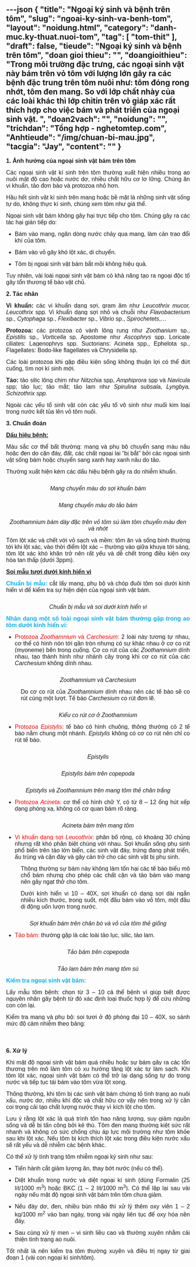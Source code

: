 ---json
{
    "title": "Ngoại ký sinh và bệnh trên tôm",
    "slug": "ngoai-ky-sinh-va-benh-tom",
    "layout": "noidung.html",
    "category": "danh-muc.ky-thuat.nuoi-tom",
    "tag": [
        "tom-thit"
    ],
    "draft": false,
    "tieude": "Ngoại ký sinh và bệnh trên tôm",
    "doan gioi thieu": "",
    "doangioithieu": "Trong môi trường đặc trưng, các ngoại sinh vật này bám trên vỏ tôm với lượng lớn gây ra các bệnh đặc trung trên tôm nuôi như: tôm đóng rong nhớt, tôm đen mang. So với lớp chất nhày của các loài khác thì lớp chitin trên vỏ giáp xác rất thích hợp cho việc bám và phát triển của ngoại sinh vật. ",
    "doan2vach": "",
    "noidung": "",
    "trichdan": "Tổng hợp - nghetomtep.com",
    "Anhtieude": "/img/chuan-bi-mau.jpg",
    "tacgia": "Jay",
    "__content__": ""
}
---
<p style="text-align:justify"><span style="font-size:16px"><span style="background-color:white"><strong><span style="font-family:&quot;Arial&quot;,&quot;sans-serif&quot;">1. Ảnh hưởng của ngoại sinh vật b&aacute;m tr&ecirc;n t&ocirc;m</span></strong></span></span></p>

<p style="text-align:justify"><span style="font-size:16px"><span style="background-color:white"><span style="font-family:&quot;Arial&quot;,&quot;sans-serif&quot;">C&aacute;c ngoại sinh vật k&iacute; sinh tr&ecirc;n t&ocirc;m thường xuất hiện nhiều trong ao nu&ocirc;i mật độ cao hoặc nước dơ, nhiều chất hữu cơ lơ lững. Ch&uacute;ng ăn vi khuẩn, tảo đơn b&agrave;o v&agrave; protozoa nhỏ hơn.</span></span></span></p>

<p style="text-align:justify"><span style="font-size:16px"><span style="background-color:white"><span style="font-family:&quot;Arial&quot;,&quot;sans-serif&quot;">Hầu hết sinh vật k&iacute; sinh tr&ecirc;n mang hoặc bề mặt l&agrave; những sinh vật sống tự do, kh&ocirc;ng thực k&iacute; sinh, ch&uacute;ng xem t&ocirc;m như gi&aacute; thể.</span></span></span></p>

<p style="text-align:justify"><span style="font-size:16px"><span style="background-color:white"><span style="font-family:&quot;Arial&quot;,&quot;sans-serif&quot;">Ngoại sinh vật b&aacute;m kh&ocirc;ng g&acirc;y hại trực tiếp cho t&ocirc;m. Ch&uacute;ng g&acirc;y ra c&aacute;c t&aacute;c hại gi&aacute;n tiếp do:</span></span></span></p>

<ul>
	<li style="text-align:justify"><span style="font-size:16px"><span style="background-color:white"><span style="font-family:&quot;Arial&quot;,&quot;sans-serif&quot;">B&aacute;m v&agrave;o mang, ngăn d&ograve;ng nước chảy qua mang, l&agrave;m cản trao đổi kh&iacute; của t&ocirc;m.</span></span></span></li>
</ul>

<ul>
	<li style="text-align:justify"><span style="font-size:16px"><span style="background-color:white"><span style="font-family:&quot;Arial&quot;,&quot;sans-serif&quot;">B&aacute;m v&agrave;o vỏ g&acirc;y kh&oacute; lột x&aacute;c, di chuyển.</span></span></span></li>
</ul>

<ul>
	<li style="text-align:justify"><span style="font-size:16px"><span style="background-color:white"><span style="font-family:&quot;Arial&quot;,&quot;sans-serif&quot;">T&ocirc;m bị ngoại sinh vật b&aacute;m bắt mồi kh&ocirc;ng hiệu quả.</span></span></span></li>
</ul>

<p style="text-align:justify"><span style="font-size:16px"><span style="background-color:white"><span style="font-family:&quot;Arial&quot;,&quot;sans-serif&quot;">Tuy nhi&ecirc;n, v&agrave;i lo&agrave;i ngoại sinh vật b&aacute;m c&oacute; khả năng tạo ra ngoại độc tố g&acirc;y tổn thương tế b&agrave;o vật chủ. </span></span></span></p>

<p style="text-align:justify"><span style="font-size:16px"><span style="background-color:white"><strong><span style="font-family:&quot;Arial&quot;,&quot;sans-serif&quot;">2. T&aacute;c nh&acirc;n </span></strong></span></span></p>

<p style="text-align:justify"><span style="font-size:16px"><span style="background-color:white"><strong><span style="font-family:&quot;Arial&quot;,&quot;sans-serif&quot;">Vi khuẩn:</span></strong><span style="font-family:&quot;Arial&quot;,&quot;sans-serif&quot;"> c&aacute;c vi khuẩn dạng sợi, gram &acirc;m như <em><span style="font-family:&quot;Arial&quot;,&quot;sans-serif&quot;">Leucothrix mucor, Leucothrix </span></em>spp. Vi khuẩn dạng sợi nhỏ v&agrave; chuỗi như <em><span style="font-family:&quot;Arial&quot;,&quot;sans-serif&quot;">Flavobacterium</span></em> sp., <em><span style="font-family:&quot;Arial&quot;,&quot;sans-serif&quot;">Cytophaga</span></em> sp., <em><span style="font-family:&quot;Arial&quot;,&quot;sans-serif&quot;">Flexibacter</span></em> sp., <em><span style="font-family:&quot;Arial&quot;,&quot;sans-serif&quot;">Vibrio </span></em>sp., <em><span style="font-family:&quot;Arial&quot;,&quot;sans-serif&quot;">Spirochetets</span></em>,&hellip;</span></span></span></p>

<p style="text-align:justify"><span style="font-size:16px"><span style="background-color:white"><strong><span style="font-family:&quot;Arial&quot;,&quot;sans-serif&quot;">Protozoa: </span></strong><span style="font-family:&quot;Arial&quot;,&quot;sans-serif&quot;">c&aacute;c protozoa c&oacute; v&agrave;nh l&ocirc;ng rung như <em><span style="font-family:&quot;Arial&quot;,&quot;sans-serif&quot;">Zoothanium</span></em> sp., <em><span style="font-family:&quot;Arial&quot;,&quot;sans-serif&quot;">Epistilis</span></em> sp., <em><span style="font-family:&quot;Arial&quot;,&quot;sans-serif&quot;">Vorticella</span></em> sp. Apostome như <em><span style="font-family:&quot;Arial&quot;,&quot;sans-serif&quot;">Ascophrys</span></em> spp. Loricate ciliates: Lagenophrys spp. Suctorians: Acineta spp., Ephelota sp., Flagellates: Bodo-like flagellates v&agrave; Chrysidella sp.</span></span></span></p>

<p style="text-align:justify"><span style="font-size:16px"><span style="background-color:white"><span style="font-family:&quot;Arial&quot;,&quot;sans-serif&quot;">C&aacute;c lo&agrave;i protozoa khi gặp điều kiện sống kh&ocirc;ng thuận lợi c&oacute; thể đứt cuống, t&igrave;m nơi k&iacute; sinh mới.</span></span></span></p>

<p style="text-align:justify"><span style="font-size:16px"><span style="background-color:white"><strong><span style="font-family:&quot;Arial&quot;,&quot;sans-serif&quot;">Tảo: </span></strong><span style="font-family:&quot;Arial&quot;,&quot;sans-serif&quot;">tảo silic l&ocirc;ng chim như <em><span style="font-family:&quot;Arial&quot;,&quot;sans-serif&quot;">Nitzchia</span></em> spp, <em><span style="font-family:&quot;Arial&quot;,&quot;sans-serif&quot;">Amphiprora</span></em> spp v&agrave; <em><span style="font-family:&quot;Arial&quot;,&quot;sans-serif&quot;">Navicula </span></em>spp; tảo lục; tảo mắt; tảo lam như <em><span style="font-family:&quot;Arial&quot;,&quot;sans-serif&quot;">Spirulina subsala, Lyngbya, Schizothrix spp.</span></em></span></span></span></p>

<p style="text-align:justify"><span style="font-size:16px"><span style="background-color:white"><span style="font-family:&quot;Arial&quot;,&quot;sans-serif&quot;">Ngo&agrave;i c&aacute;c yếu tố sinh vật c&ograve;n c&aacute;c yếu tố v&ocirc; sinh như muối kim loại trong nước kết tủa l&ecirc;n vỏ t&ocirc;m nu&ocirc;i. </span></span></span></p>

<p style="text-align:justify"><span style="font-size:16px"><span style="background-color:white"><strong><span style="font-family:&quot;Arial&quot;,&quot;sans-serif&quot;">3. Chuẩn đo&aacute;n</span></strong></span></span></p>

<p style="text-align:justify"><span style="font-size:16px"><span style="background-color:white"><strong><u><span style="font-family:&quot;Arial&quot;,&quot;sans-serif&quot;">Dấu hiệu bệnh:</span></u></strong></span></span></p>

<p style="text-align:justify"><span style="font-size:16px"><span style="background-color:white"><span style="font-family:&quot;Arial&quot;,&quot;sans-serif&quot;">M&agrave;u sắc cơ thể bất thường: mang v&agrave; phụ bộ chuyển sang m&agrave;u n&acirc;u hoặc đen do cặn đ&aacute;y, đất, c&aacute;c chất ngoại lai &ldquo;bị bắt&rdquo; bởi c&aacute;c ngoại sinh vật sống b&aacute;m hoặc chuyển sang xanh hay xanh n&acirc;u do tảo.</span></span></span></p>

<p style="text-align:justify"><span style="font-size:16px"><span style="background-color:white"><span style="font-family:&quot;Arial&quot;,&quot;sans-serif&quot;">Thường xuất hiện k&egrave;m c&aacute;c dấu hiệu bệnh g&acirc;y ra do nhiễm khuẩn.</span></span></span></p>

<p style="text-align:justify"><span style="font-size:16px"><img alt="" src="/img/soi-khuan-bam-mang.jpg" /></span></p>

<p style="text-align:center"><span style="font-size:16px"><span style="background-color:white"><em><span style="font-family:&quot;Arial&quot;,&quot;sans-serif&quot;">Mang chuyển m&agrave;u do sợi khuẩn b&aacute;m</span></em></span></span></p>

<p style="text-align:justify"><span style="font-size:16px"><img alt="" src="/img/tao-bam-mang.jpg" /></span></p>

<p style="text-align:center"><span style="font-size:16px"><span style="background-color:white"><em><span style="font-family:&quot;Arial&quot;,&quot;sans-serif&quot;">Mang chuyển m&agrave;u do tảo b&aacute;m</span></em></span></span></p>

<p style="text-align:justify"><span style="font-size:16px"><img alt="" src="/img/Zoo-bam-den-tom.jpg" /></span></p>

<p style="text-align:center"><span style="font-size:16px"><span style="background-color:white"><em><span style="font-family:&quot;Arial&quot;,&quot;sans-serif&quot;">Zoothamnium b&aacute;m d&agrave;y đặc tr&ecirc;n vỏ t&ocirc;m s&uacute; l&agrave;m t&ocirc;m chuyển m&agrave;u đen v&agrave; nhớt</span></em></span></span></p>

<p style="text-align:justify"><span style="font-size:16px"><span style="background-color:white"><span style="font-family:&quot;Arial&quot;,&quot;sans-serif&quot;">T&ocirc;m lột x&aacute;c v&agrave; chết với vỏ sạch v&agrave; mềm: t&ocirc;m ăn v&agrave; sống b&igrave;nh thường tới khi lột x&aacute;c, v&agrave;o thời điểm lột x&aacute;c &ndash; thường v&agrave;o giữa khuya tới s&aacute;ng, t&ocirc;m lột x&aacute;c kh&oacute; khăn trở n&ecirc;n rất yếu v&agrave; dễ chết trong điều kiện oxy h&ograve;a tan thấp (dưới 3ppm).</span></span></span></p>

<p style="text-align:justify"><span style="font-size:16px"><span style="background-color:white"><strong><u><span style="font-family:&quot;Arial&quot;,&quot;sans-serif&quot;">Soi mẫu tươi dưới k&iacute;nh hiển vi</span></u></strong><strong> </strong></span></span></p>

<p style="text-align:justify"><span style="font-size:16px"><span style="background-color:white"><strong><span style="font-family:&quot;Arial&quot;,&quot;sans-serif&quot;"><span style="color:#00b0f0">Chuẩn bị mẫu: </span></span></strong><span style="font-family:&quot;Arial&quot;,&quot;sans-serif&quot;">cắt lấy mang, phụ bộ v&agrave; ch&oacute;p đu&ocirc;i t&ocirc;m soi dưới k&iacute;nh hiển vi để kiểm tra sự hiện diện của ngoại sinh vật b&aacute;m.</span></span></span></p>

<p style="text-align:justify"><span style="font-size:16px"><img alt="" src="/img/chuan-bi-mau.jpg" /></span></p>

<p style="text-align:center"><span style="font-size:16px"><span style="background-color:white"><em><span style="font-family:&quot;Arial&quot;,&quot;sans-serif&quot;">Chuẩn bị mẫu v&agrave; soi dưới k&iacute;nh hiển vi</span></em></span></span></p>

<p style="text-align:justify"><span style="font-size:16px"><span style="background-color:white"><strong><span style="font-family:&quot;Arial&quot;,&quot;sans-serif&quot;"><span style="color:#00b0f0">Nhận dạng một số lo&agrave;i ngoại sinh vật b&aacute;m thường gặp trong ao t&ocirc;m dưới k&iacute;nh hiển vi:</span></span></strong></span></span></p>

<ul>
	<li style="text-align:justify"><span style="font-size:16px"><span style="background-color:white"><span style="font-family:&quot;Arial&quot;,&quot;sans-serif&quot;"><span style="color:red">Protozoa <em><span style="font-family:&quot;Arial&quot;,&quot;sans-serif&quot;">Zoothamnium</span></em> v&agrave; <em><span style="font-family:&quot;Arial&quot;,&quot;sans-serif&quot;">Carchesium</span></em>:</span> 2 lo&agrave;i n&agrave;y tương tự nhau, cơ thể c&oacute; h&igrave;nh n&oacute;n tới gần tr&ograve;n nhưng c&oacute; sự kh&aacute;c nhau ở cơ co r&uacute;t (myoneme) b&ecirc;n trong cuống. Cơ co r&uacute;t của c&aacute;c <em><span style="font-family:&quot;Arial&quot;,&quot;sans-serif&quot;">Zoothamnium</span></em> d&iacute;nh nhau, tạo th&agrave;nh h&igrave;nh như nh&aacute;nh c&acirc;y trong khi cơ co r&uacute;t của c&aacute;c <em><span style="font-family:&quot;Arial&quot;,&quot;sans-serif&quot;">Carchesium</span></em> kh&ocirc;ng d&iacute;nh nhau.</span></span></span></li>
</ul>

<p style="text-align:justify"><span style="font-size:16px"><img alt="" src="/img/Zoo-and-car.jpg" /></span></p>

<p style="text-align:center"><span style="font-size:16px"><span style="background-color:white"><em><span style="font-family:&quot;Arial&quot;,&quot;sans-serif&quot;">Zoothamnium v&agrave; Carchesium</span></em></span></span></p>

<p style="margin-left:30.0pt; text-align:justify"><span style="font-size:16px"><span style="background-color:white"><span style="font-family:&quot;Arial&quot;,&quot;sans-serif&quot;">Do cơ co r&uacute;t của <em><span style="font-family:&quot;Arial&quot;,&quot;sans-serif&quot;">Zoothamnium</span></em> d&iacute;nh nhau n&ecirc;n c&aacute;c tế b&agrave;o sẽ co r&uacute;t c&ugrave;ng một lượt. Tế b&agrave;o <em><span style="font-family:&quot;Arial&quot;,&quot;sans-serif&quot;">Carchesium </span></em>co r&uacute;t đơn lẽ.</span></span></span></p>

<p style="text-align:justify"><span style="font-size:16px"><img alt="" src="/img/co-rut-te-bao.jpg" /></span></p>

<p style="text-align:center"><span style="font-size:16px"><span style="background-color:white"><em><span style="font-family:&quot;Arial&quot;,&quot;sans-serif&quot;">Kiểu co r&uacute;t cơ ở Zoothamnium</span></em></span></span></p>

<ul>
	<li style="text-align:justify"><span style="font-size:16px"><span style="background-color:white"><span style="font-family:&quot;Arial&quot;,&quot;sans-serif&quot;"><span style="color:red">Protozoa <em><span style="font-family:&quot;Arial&quot;,&quot;sans-serif&quot;">Epistylis</span></em>:</span> tế b&agrave;o c&oacute; h&igrave;nh chu&ocirc;ng, th&ocirc;ng thường c&oacute; 2 tế b&agrave;o nằm chung một nh&aacute;nh. <em><span style="font-family:&quot;Arial&quot;,&quot;sans-serif&quot;">Epistylis </span></em>kh&ocirc;ng c&oacute; cơ co r&uacute;t n&ecirc;n chỉ co r&uacute;t tế b&agrave;o.</span></span></span></li>
</ul>

<p style="text-align:justify"><span style="font-size:16px"><img alt="" src="/img/Epistylis.jpg" /></span></p>

<p style="text-align:center"><span style="font-size:16px"><span style="background-color:white"><em><span style="font-family:&quot;Arial&quot;,&quot;sans-serif&quot;">Epistylis</span></em></span></span></p>

<p style="text-align:justify"><span style="font-size:16px"><img alt="" src="/img/Epistylis-bam-tren-copepod.jpg" /></span></p>

<p style="text-align:center"><span style="font-size:16px"><span style="background-color:white"><em><span style="font-family:&quot;Arial&quot;,&quot;sans-serif&quot;">Epistylis b&aacute;m tr&ecirc;n copepoda</span></em></span></span></p>

<p style="text-align:center"><span style="font-size:16px"><img alt="" src="/img/Epistylis-va-Zoothamnium.jpg" /></span></p>

<p style="text-align:center"><span style="font-size:16px"><span style="background-color:white"><em><span style="font-family:&quot;Arial&quot;,&quot;sans-serif&quot;">Epistylis v&agrave; Zoothamnium tr&ecirc;n mang t&ocirc;m thẻ ch&acirc;n trắng</span></em></span></span></p>

<ul>
	<li style="text-align:justify"><span style="font-size:16px"><span style="background-color:white"><span style="font-family:&quot;Arial&quot;,&quot;sans-serif&quot;"><span style="color:red">Protozoa <em><span style="font-family:&quot;Arial&quot;,&quot;sans-serif&quot;">Acineta</span></em>: </span>cơ thể c&oacute; h&igrave;nh chữ Y, c&oacute; từ 8 &ndash; 12 ống h&uacute;t xếp dạng ph&oacute;ng xạ, kh&ocirc;ng c&oacute; cơ quan b&aacute;m r&otilde; r&agrave;ng.</span></span></span></li>
</ul>

<p style="text-align:justify"><span style="font-size:16px"><img alt="" src="/img/Acineta.png" /></span></p>

<p style="text-align:center"><span style="font-size:16px"><span style="background-color:white"><em><span style="font-family:&quot;Arial&quot;,&quot;sans-serif&quot;">Acineta b&aacute;m tr&ecirc;n mang t&ocirc;m</span></em></span></span></p>

<ul>
	<li style="text-align:justify"><span style="font-size:16px"><span style="background-color:white"><span style="font-family:&quot;Arial&quot;,&quot;sans-serif&quot;"><span style="color:red">Vi khuẩn dạng sợi <em><span style="font-family:&quot;Arial&quot;,&quot;sans-serif&quot;">Leucothrix</span></em>:</span> ph&acirc;n bố rộng, c&oacute; khoảng 30 chủng nhưng rất kh&oacute; ph&acirc;n biệt ch&uacute;ng với nhau. Sợi khuẩn sống phụ sinh phổ biến tr&ecirc;n tảo lớn biển, c&aacute;c sinh vật đ&aacute;y, trứng đang ph&aacute;t triển, ấu tr&ugrave;ng v&agrave; cặn đ&aacute;y v&agrave; g&acirc;y cản trở cho c&aacute;c sinh vật bị phụ sinh. </span></span></span></li>
</ul>

<p style="margin-left:30.0pt; text-align:justify"><span style="font-size:16px"><span style="background-color:white"><span style="font-family:&quot;Arial&quot;,&quot;sans-serif&quot;">Th&ocirc;ng thường sự b&aacute;m n&agrave;y kh&ocirc;ng l&agrave;m tổn hại c&aacute;c tế b&agrave;o biểu m&ocirc; chổ b&aacute;m nhưng cho ph&eacute;p c&aacute;c chất cặn v&agrave; tảo b&aacute;m v&agrave;o mang n&ecirc;n g&acirc;y ngạt thở cho t&ocirc;m.</span></span></span></p>

<p style="margin-left:30.0pt; text-align:justify"><span style="font-size:16px"><span style="background-color:white"><span style="font-family:&quot;Arial&quot;,&quot;sans-serif&quot;">Dưới k&iacute;nh hiển vi 10 &ndash; 40X, sợi khuẩn c&oacute; dạng sợi d&agrave;i ngắn nhiều k&iacute;ch thước, trong suốt, một đầu b&aacute;m v&agrave;o vỏ t&ocirc;m, một đầu di động uốn lượn trong nước.</span></span></span></p>

<p style="text-align:justify"><span style="font-size:16px"><img alt="" src="/img/soi-khuan-bam-tren-au-trung.jpg" /></span></p>

<p style="text-align:center"><span style="font-size:16px"><span style="background-color:white"><em><span style="font-family:&quot;Arial&quot;,&quot;sans-serif&quot;">Sợi khuẩn b&aacute;m tr&ecirc;n ch&acirc;n b&ograve; v&agrave; vỏ của t&ocirc;m thẻ giống</span></em></span></span></p>

<ul>
	<li style="text-align:justify"><span style="font-size:16px"><span style="background-color:white"><span style="font-family:&quot;Arial&quot;,&quot;sans-serif&quot;"><span style="color:red">Tảo b&aacute;m:</span><strong> </strong>thường gặp l&agrave; c&aacute;c lo&agrave;i tảo lục, silic, tảo lam.</span></span></span></li>
</ul>

<p style="text-align:justify"><span style="font-size:16px"><img alt="" src="/img/tao-bam-copepod.jpg" /></span></p>

<p style="text-align:center"><span style="font-size:16px"><span style="background-color:white"><em><span style="font-family:&quot;Arial&quot;,&quot;sans-serif&quot;">Tảo b&aacute;m tr&ecirc;n copepoda</span></em></span></span></p>

<p style="text-align:center"><span style="font-size:16px"><img alt="" src="/img/tao-lam-bam-mang-su.jpg" /></span></p>

<p style="text-align:center"><span style="font-size:16px"><span style="background-color:white"><em><span style="font-family:&quot;Arial&quot;,&quot;sans-serif&quot;">Tảo lam b&aacute;m tr&ecirc;n mang t&ocirc;m s&uacute;</span></em></span></span></p>

<p style="text-align:justify"><span style="font-size:16px"><span style="background-color:white"><strong><span style="font-family:&quot;Arial&quot;,&quot;sans-serif&quot;"><span style="color:#00b0f0">Kiểm tra ngoại sinh vật b&aacute;m:</span></span></strong></span></span></p>

<p style="text-align:justify"><span style="font-size:16px"><span style="background-color:white"><span style="font-family:&quot;Arial&quot;,&quot;sans-serif&quot;">Lấy mẫu t&ocirc;m bệnh: chọn từ 3 &ndash; 10 c&aacute; thể bệnh v&igrave; gi&uacute;p biết được nguy&ecirc;n nh&acirc;n g&acirc;y bệnh từ đ&oacute; x&aacute;c định loại thuốc hợp l&yacute; để cứu những con c&ograve;n lại.</span></span></span></p>

<p style="text-align:justify"><span style="font-size:16px"><span style="background-color:white"><span style="font-family:&quot;Arial&quot;,&quot;sans-serif&quot;">Kiểm tra mang v&agrave; phụ bộ: soi tươi ở độ ph&oacute;ng đại 10 &ndash; 40X, so s&aacute;nh mức độ cảm nhiễm theo bảng:</span></span></span></p>

<p style="text-align:justify"><span style="font-size:16px"><img alt="" src="/img/bang-diem.jpg" /></span></p>

<p style="text-align:justify"><span style="font-size:16px"><img alt="" src="/img/muc-1-2-3-4.jpg" /></span></p>

<p style="text-align:justify"><span style="font-size:16px"><img alt="" src="/img/cac-muc-khac.jpg" /></span></p>

<p style="text-align:justify"><span style="font-size:16px"><span style="background-color:white"><strong><span style="font-family:&quot;Arial&quot;,&quot;sans-serif&quot;">6. Xử l&yacute;</span></strong></span></span></p>

<p style="text-align:justify"><span style="font-size:16px"><span style="background-color:white"><span style="font-family:&quot;Arial&quot;,&quot;sans-serif&quot;">Khi mật độ ngoại sinh vật b&aacute;m qu&aacute; nhiều hoặc sự b&aacute;m g&acirc;y ra c&aacute;c tổn thương tr&ecirc;n m&ocirc; l&agrave;m t&ocirc;m c&oacute; xu hướng tăng lột x&aacute;c tự l&agrave;m sạch. Khi t&ocirc;m lột x&aacute;c, ngoại sinh vật b&aacute;m c&oacute; thể trở lại dạng sống tự do trong nước v&agrave; tiếp tục t&aacute;i b&aacute;m v&agrave;o t&ocirc;m vừa lột xong.</span></span></span></p>

<p style="text-align:justify"><span style="font-size:16px"><span style="background-color:white"><span style="font-family:&quot;Arial&quot;,&quot;sans-serif&quot;">Th&ocirc;ng thường, khi t&ocirc;m bị c&aacute;c sinh vật b&aacute;m chứng tỏ t&igrave;nh trạng ao nu&ocirc;i xấu, nước dơ, nhiều kh&iacute; độc v&agrave; chất hữu cơ vậy n&ecirc;n trong xử l&yacute; cần coi trọng cải tạo chất lượng nước thay v&igrave; k&iacute;ch lột cho t&ocirc;m. </span></span></span></p>

<p style="text-align:justify"><span style="font-size:16px"><span style="background-color:white"><span style="font-family:&quot;Arial&quot;,&quot;sans-serif&quot;">Lưu &yacute; rằng lột x&aacute;c l&agrave; qu&aacute; tr&igrave;nh tốn hao năng lượng, suy giảm nguồn sống v&agrave; dễ bị tấn c&ocirc;ng bởi kẻ th&ugrave;. T&ocirc;m đen mang thường kiệt sức rất nhanh v&agrave; kh&ocirc;ng c&oacute; sức chống chịu &aacute;p lực m&ocirc;i trường như t&ocirc;m khỏe sau khi lột x&aacute;c. Nếu t&ocirc;m bị k&iacute;ch th&iacute;ch lột x&aacute;c trong điều kiện nước xấu sẽ rất yếu v&agrave; dễ nhiễm c&aacute;c bệnh kh&aacute;c.</span></span></span></p>

<p style="text-align:justify"><span style="font-size:16px"><span style="background-color:white"><span style="font-family:&quot;Arial&quot;,&quot;sans-serif&quot;">C&oacute; thể xử l&yacute; t&igrave;nh trạng t&ocirc;m nhiễm ngoại k&yacute; sinh như sau:</span></span></span></p>

<ul>
	<li style="text-align:justify"><span style="font-size:16px"><span style="background-color:white"><span style="font-family:&quot;Arial&quot;,&quot;sans-serif&quot;">Tiến h&agrave;nh cắt giảm lượng ăn, thay bớt nước (nếu c&oacute; thể).</span></span></span></li>
</ul>

<ul>
	<li style="text-align:justify"><span style="font-size:16px"><span style="background-color:white"><span style="font-family:&quot;Arial&quot;,&quot;sans-serif&quot;">Diệt khuẩn trong nước v&agrave; diệt ngoại k&iacute; sinh (d&ugrave;ng Formalin (25 l&iacute;t/1000 m<sup>3</sup>) hoặc BKC (1 &ndash; 2 l&iacute;t/1000 m<sup>3</sup>). C&oacute; thể lập lại sau v&agrave;i ng&agrave;y nếu mật độ ngoại sinh vật b&aacute;m tr&ecirc;n t&ocirc;m chưa giảm.</span></span></span></li>
</ul>

<ul>
	<li style="text-align:justify"><span style="font-size:16px"><span style="background-color:white"><span style="font-family:&quot;Arial&quot;,&quot;sans-serif&quot;">Nếu đ&aacute;y dơ, đen, nhiều b&ugrave;n nh&atilde;o th&igrave; xử l&yacute; th&ecirc;m oxy vi&ecirc;n 1 &ndash; 2 kg/1000 m<sup>2</sup> v&agrave;o ban ng&agrave;y, trong v&agrave;i ng&agrave;y li&ecirc;n tục để oxy h&oacute;a nền đ&aacute;y.</span></span></span></li>
</ul>

<ul>
	<li style="text-align:justify"><span style="font-size:16px"><span style="background-color:white"><span style="font-family:&quot;Arial&quot;,&quot;sans-serif&quot;">Sau c&ugrave;ng xử l&yacute; men &ndash; vi sinh liều cao v&agrave; thường xuy&ecirc;n nhằm cải thiện t&igrave;nh trạng ao nu&ocirc;i.</span></span></span></li>
</ul>

<p style="text-align:justify"><span style="font-size:16px"><span style="background-color:white"><span style="font-family:&quot;Arial&quot;,&quot;sans-serif&quot;">Tốt nhất l&agrave; n&ecirc;n kiểm tra t&ocirc;m thường xuy&ecirc;n v&agrave; điều trị ngay từ giai đoạn 1 (v&agrave;i con ngoại k&iacute; sinh/t&ocirc;m).</span></span></span></p>
